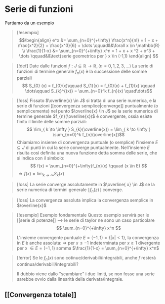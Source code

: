 # Serie di funzioni
Partiamo da un esempio
>[!esempio]
>$$\begin{align}
> e^x &= \sum_{n=0}^{+\infty} \frac{x^n}{n!} = 1 + x + \frac{x^2}{2} + \frac{x^3}{6} + \dots \qquad&&\forall x \in \mathbb{R} \\
> \frac{1}{1-x} &= \sum_{n=0}^{+\infty} x^n = 1 + x + x ^2 + x^3 + \dots \qquad&&\text{serie geometrica per } x \in (-1,1)
>\end{align} $$



>[!def]
>Date dalle funzioni $f : J \subseteq \mathbb{R} \to \mathbb{R}, (n=0,1,2,3,\dots)$
> La serie di funzioni di termine generale $f_{n}(x)$ è la successione delle somme parziali
> $$ S_{0} (x) = f_{0}(x)\qquad S_{1}(x) = f_{0}(x) + f_{1}(x) \qquad \dots\qquad S_{k}^{(x)} = \sum_{n=0}^k f_{n}(x) \quad\dots$$

>[!oss]
>Fissato $\overline{x} \in J$ si tratta di una serie numerica, e la serie di funzioni [[convergenza semplice|converge]] puntualmente (o semplicemente) nel punto $\overline{x} \in J$ se la serie numerica di termine generale $f_{n}(\overline{x})$ è convergente, ossia esiste finito il limite delle somme parziali:
>$$ \lim_{ k \to \infty } S_{k}(\overline{x}) = \lim_{ k \to \infty } \sum_{n=0}^k f_{n}(\overline{x})$$
>Chiamiamo insieme di convergenza puntuale (o semplice) l'insieme $E \subseteq J$ di punti in cui la serie converge puntualmente.
>Nell'insieme $E$ risulta così definita una nuova funzione detta somma delle serie, che si indica con il simbolo:
>$$ f(x) = \sum_{n=0}^{+\infty}f_{n}(x) \qquad (x \in E) $$
>$\Rightarrow f(x) = \lim_{ k \to \infty }S_{k}(x)$

>[!oss]
>La serie converge assolutamente in $\overline{ x} \in J$ se la serie numerica di termini generale $\mid f_{n}(z)\mid$ converge.

>[!oss]
>La convergenza assoluta implica la convergenza semplice in $\overline{x}$


>[!esempio] Esempio fondamentale
>Questo esempio servirà per le [[serie di potenze]] –> le serie di taylor ne sono un caso particolare
>$$ \sum_{n=0}^{+\infty} x^n $$
>
>
>L'insieme convergente puntuale $E = (-1,1) = \{|x| < 1\}$, la convergenza in $E$ è anche assoluta:
>$\Rightarrow$ per $x \leq -1$ indeterminata
>per $x \geq 1$ divergente
>per x $\in E = (-1,1)$ somma $\frac{1}{1-x} = \sum_{n=0}^{+\infty} x^n$

>[!error]
>Se le $f_{n}(x)$ sono cotinue/derivabili/integrabili, anche $f$ resterà continua/derivabili/integrabili?
>
>Il dubbio viene dallo "scambiare" i due limiti, se non fosse una serie sarebbe ovvio dalla linearità della derivata/integrale.

## [[Convergenza totale]]
